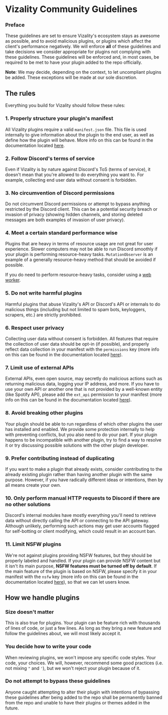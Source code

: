 # Vizality Community Guidelines
### Preface
These guidelines are set to ensure Vizality's ecosystem stays as awesome as possible, and to avoid malicious plugins,
or plugins which affect the client's performance negatively. We will enforce **all** of these guidelines and take decisions we consider appropriate for plugins not complying with these guidelines. These guidelines will be enforced and, in most cases, be required to be met to have your plugin added to the repo officially. 

**Note**: We may decide, depending on the context, to let uncompliant plugins be added. These exceptions will be made at our sole discretion.

## The rules
Everything you build for Vizality should follow these rules:

### 1. Properly structure your plugin's manifest
All Vizality plugins require a valid `manifest.json` file.
This file is used internally to give information about the plugin to the end user, as well as define how the plugin
will behave. More info on this can be found in the documentation located [here](https://github.com/vizality/vizality-docs).

### 2. Follow Discord's terms of service
Even if Vizality is by nature against Discord's ToS (terms of service), it doesn't mean that you're allowed to do everything you want to. For example, collecting end user data without consent is forbidden.

### 3. No circumvention of Discord permissions
Do not circumvent Discord permissions or attempt to bypass anything restricted by the Discord client. This can
be a potential security breach or invasion of privacy (showing hidden channels, and storing deleted messages are both examples of invasion of user privacy).

### 4. Meet a certain standard performance wise
Plugins that are heavy in terms of resource usage are not great for user experience. Slower computers may not
be able to run Discord smoothly if your plugin is performing resource-heavy tasks. `MutationObserver` is an example of a generally resource-heavy method that should be avoided if possible.

If you do need to perform resource-heavy tasks, consider using a [web worker](https://developer.mozilla.org/en-US/docs/Web/API/Web_Workers_API/Using_web_workers).

### 5. Do not write harmful plugins
Harmful plugins that abuse Vizality's API or Discord's API or internals to do malicious things (including but not limited to
spam bots, keyloggers, scrapers, etc.) are strictly prohibited.

### 6. Respect user privacy
Collecting user data without consent is forbidden. All features that require the collection of user data
should be opt-in (if possible), and properly reflect data collection in your manifest with the `permissions` key (more info on this can be found in the documentation located [here](https://github.com/vizality/vizality-docs)).

### 7. Limit use of external APIs
External APIs, even open source, may secretly do malicious actions such as returning malicious data, logging your IP
address, and more. If you have to use your own API or another one that is not provided by a well-known entity (like Spotify
API), please add the `ext_api` permission to your manifest (more info on this can be found in the documentation located [here](https://github.com/vizality/vizality-docs)).

### 8. Avoid breaking other plugins
Your plugin should be able to run regardless of which other plugins the user has installed and enabled. We provide some protection internally to help with preventing conflicts, but you also need to do your part. If your plugin happens to be incompatible with another plugin, try to find a way to resolve it or try discussing possible solutions with the other plugin developer.

### 9. Prefer contributing instead of duplicating
If you want to make a plugin that already exists, consider contributing to the already existing plugin rather than having another
plugin with the same purpose. However, if you have radically different ideas or intentions, then by all means create your own.

### 10. Only perform manual HTTP requests to Discord if there are no other solutions
Discord's internal modules have mostly everything you'll need to retrieve data without directly calling the API or connecting to
the API gateway. Although unlikely, performing such actions may get user accounts flagged for self-botting or client modifying, which could result in an account ban.

### 11. Limit NSFW plugins
We're not against plugins providing NSFW features, but they should be properly labeled and handled. If your plugin can
provide NSFW content but it isn't its main purpose, **NSFW features must be turned off by default**. If the main feature of
the plugin is based on NSFW, please specify it in your manifest with the `nsfw` key (more info on this can be found in the documentation located [here](https://github.com/vizality/vizality-docs)), so that we can let users know.

## How we handle plugins
### Size doesn't matter
This is also true for plugins. Your plugin can be feature rich with thousands of lines of code, or just a few
lines. As long as they bring a new feature and follow the guidelines about, we will most likely accept it.

### You decide how to write your code
When reviewing plugins, we won't impose any specific code styles. Your code, your choices. We will, however, recommend some good practices (i.e. not mixing `"` and `'`), but we won't reject your plugin because of it.

### Do not attempt to bypass these guidelines
Anyone caught attempting to alter their plugin with intentions of bypassing these guidelines after being added to the repo shall be permanently banned from the repo and unable to have their plugins or themes added in the future.
